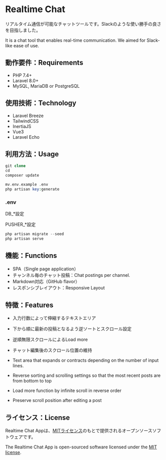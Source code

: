# Realtime Chat

リアルタイム通信が可能なチャットツールです。Slackのような使い勝手の良さを目指しました。

It is a chat tool that enables real-time communication. We aimed for Slack-like ease of use.

## 動作要件：Requirements

- PHP 7.4+
- Laravel 8.0+
- MySQL, MariaDB or PostgreSQL

## 使用技術：Technology

- Laravel Breeze
- TailwindCSS
- InertiaJS
- Vue3
- Laravel Echo

## 利用方法：Usage

```php
git clone 
cd 
composer update

mv.env.example .env
php artisan key:generate
```

### .env

DB_*設定

PUSHER_*設定

```php
php artisan migrate --seed
php artisan serve
```

## 機能：Functions

- SPA（Single page application）
- チャンネル毎のチャット投稿：Chat postings per channel.
- Markdown対応（GitHub flavor）
- レスポンシブレイアウト：Responsive Layout

## 特徴：Features

- 入力行数によって伸縮するテキストエリア
- 下から順に最新の投稿となるよう逆ソートとスクロール設定
- 逆順無限スクロールによるLoad more
- チャット編集後のスクロール位置の維持

- Text area that expands or contracts depending on the number of input lines.
- Reverse sorting and scrolling settings so that the most recent posts are from bottom to top
- Load more function by infinite scroll in reverse order
- Preserve scroll position after editing a post

## ライセンス：**License**

Realtime Chat Appは、[MITライセンス](https://opensource.org/licenses/MIT)のもとで提供されるオープンソースソフトウェアです。

The Realtime Chat App is open-sourced software licensed under the [MIT license](https://opensource.org/licenses/MIT).